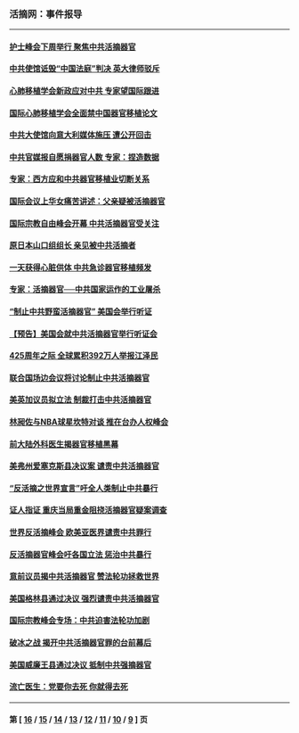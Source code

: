 ### 活摘网：事件报导
---
#### [护士峰会下周举行 聚焦中共活摘器官](../../pages/nf5877/n13855418.md?11010430) 
#### [中共使馆诋毁“中国法庭”判决 英大律师驳斥](../../pages/nf5877/n13833945.md?11010430) 
#### [心肺移植学会新政应对中共 专家望国际跟进](../../pages/nf5877/n13829043.md?11010430) 
#### [国际心肺移植学会全面禁中国器官移植论文](../../pages/nf5877/n13827785.md?11010430) 
#### [中共大使馆向意大利媒体施压 遭公开回击](../../pages/nf5877/n13826038.md?11010430) 
#### [中共官媒报自愿捐器官人数 专家：捏造数据](../../pages/nf5877/n13814130.md?11010430) 
#### [专家：西方应和中共器官移植业切断关系](../../pages/nf5877/n13772828.md?11010430) 
#### [国际会议上华女痛苦讲述：父亲疑被活摘器官](../../pages/nf5877/n13771583.md?11010430) 
#### [国际宗教自由峰会开幕 中共活摘器官受关注](../../pages/nf5877/n13769995.md?11010430) 
#### [原日本山口组组长 亲见被中共活摘者](../../pages/nf5877/n13767360.md?11010430) 
#### [一天获得心脏供体 中共急诊器官移植频发](../../pages/nf5877/n13764689.md?11010430) 
#### [专家：活摘器官──中共国家运作的工业屠杀](../../pages/nf5877/n13761178.md?11010430) 
#### [“制止中共野蛮活摘器官” 美国会举行听证](../../pages/nf5877/n13735831.md?11010430) 
#### [【预告】美国会就中共活摘器官举行听证会](../../pages/nf5877/n13732843.md?11010430) 
#### [425周年之际 全球累积392万人举报江泽民](../../pages/nf5877/n13719232.md?11010430) 
#### [联合国场边会议将讨论制止中共活摘器官](../../pages/nf5877/n13656361.md?11010430) 
#### [美英加议员拟立法 制裁打击中共活摘器官](../../pages/nf5877/n13430251.md?11010430) 
#### [林昶佐与NBA球星坎特对谈 推在台办人权峰会](../../pages/nf5877/n13414467.md?11010430) 
#### [前大陆外科医生揭器官移植黑幕](../../pages/nf5877/n13401416.md?11010430) 
#### [美弗州爱塞克斯县决议案 谴责中共活摘器官](../../pages/nf5877/n13320919.md?11010430) 
#### [“反活摘之世界宣言”吁全人类制止中共暴行](../../pages/nf5877/n13259730.md?11010430) 
#### [证人指证 重庆当局重金阻挠活摘器官疑案调查](../../pages/nf5877/n13259127.md?11010430) 
#### [世界反活摘峰会 欧美亚医界谴责中共罪行](../../pages/nf5877/n13253550.md?11010430) 
#### [反活摘器官峰会吁各国立法 惩治中共暴行](../../pages/nf5877/n13245052.md?11010430) 
#### [意前议员揭中共活摘器官 赞法轮功拯救世界](../../pages/nf5877/n13203445.md?11010430) 
#### [美国格林县通过决议 强烈谴责中共活摘器官](../../pages/nf5877/n13119367.md?11010430) 
#### [国际宗教峰会专场：中共迫害法轮功加剧](../../pages/nf5877/n13088279.md?11010430) 
#### [破冰之战 揭开中共活摘器官罪的台前幕后](../../pages/nf5877/n13082457.md?11010430) 
#### [美国威廉王县通过决议 抵制中共强摘器官](../../pages/nf5877/n13056521.md?11010430) 
#### [流亡医生：党要你去死 你就得去死](../../pages/nf5877/n13052835.md?11010430) 

---
#### 第 [ [16](./16.md?11010430) / [15](./15.md?11010430) / [14](./14.md?11010430) / [13](./13.md?11010430) / [12](./12.md?11010430) / [11](./11.md?11010430) / [10](./10.md?11010430) / [9](./9.md?11010430) ] 页
